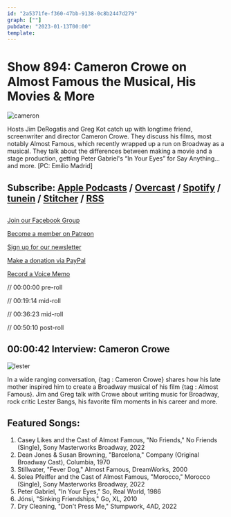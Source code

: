 ```yaml
---
id: "2a5371fe-f360-47bb-9138-0c8b2447d279"
graph: [""]
pubdate: "2023-01-13T00:00"
template: 
---
```






# Show 894: Cameron Crowe on Almost Famous the Musical, His Movies & More

![cameron](https://static.soundopinions.org/images/2023/cameron-crowe-emilio-madrid-1765.jpg)

Hosts Jim DeRogatis and Greg Kot catch up with longtime friend, screenwriter and director Cameron Crowe. They discuss his films, most notably Almost Famous, which recently wrapped up a run on Broadway as a musical. They talk about the differences between making a movie and a stage production, getting Peter Gabriel's “In Your Eyes” for Say Anything… and more. [PC: Emilio Madrid]



## Subscribe: [Apple Podcasts](https://itunes.apple.com/us/podcast/sound-opinions/id94793843) / [Overcast](https://overcast.fm/itunes94793843/sound-opinions) / [Spotify](https://open.spotify.com/show/1kNR8YL7TBrQuRxDdS4wtU) / [tunein](https://tunein.com/podcasts/Music-Podcasts/Sound-Opinions-p60273/) / [Stitcher](http://www.stitcher.com/podcast/sound-opinions) / [RSS](https://feeds.simplecast.com/Nn6fjnB0)



## 

[Join our Facebook Group](https://bit.ly/3sivr9T)

[Become a member on Patreon](https://bit.ly/3slWZvc)

[Sign up for our newsletter](https://bit.ly/3eEvRnG)

[Make a donation via PayPal](https://bit.ly/3dmt9lU)

[Record a Voice Memo](https://bit.ly/2RyD5Ah)

// 00:00:00 pre-roll

// 00:19:14 mid-roll

// 00:36:23 mid-roll

// 00:50:10 post-roll



## 00:00:42 Interview: Cameron Crowe

![lester](https://static.soundopinions.org/images/2023/52362618416-278b1a087e-b.jpeg)

In a wide ranging conversation, {tag : Cameron Crowe} shares how his late mother inspired him to create a Broadway musical of his film {tag : Almost Famous}. Jim and Greg talk with Crowe about writing music for Broadway, rock critic Lester Bangs, his favorite film moments in his career and more.



## Featured Songs:

1. Casey Likes and the Cast of Almost Famous, "No Friends," No Friends (Single), Sony Masterworks Broadway, 2022
2. Dean Jones & Susan Browning, "Barcelona," Company (Original Broadway Cast), Columbia, 1970
3. Stillwater, "Fever Dog," Almost Famous, DreamWorks, 2000
4. Solea Pfeiffer and the Cast of Almost Famous, "Morocco," Morocco (Single), Sony Masterworks Broadway, 2022
5. Peter Gabriel, "In Your Eyes," So, Real World, 1986
6. Jónsi, "Sinking Friendships," Go, XL, 2010
7. Dry Cleaning, "Don't Press Me," Stumpwork, 4AD, 2022